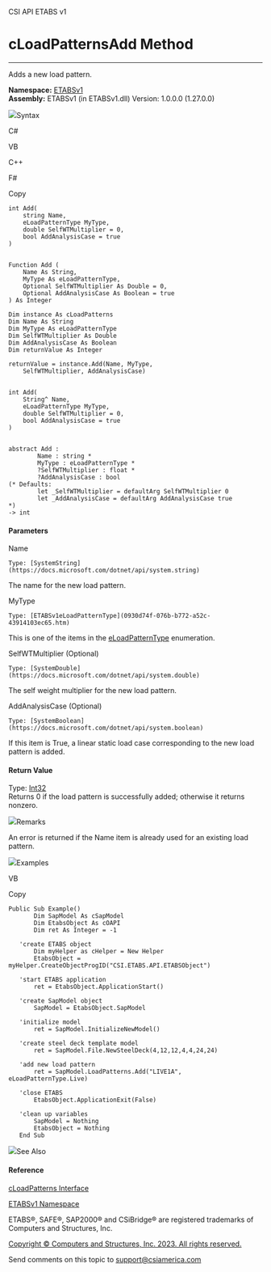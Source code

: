 ﻿

CSI API ETABS v1

# cLoadPatternsAdd Method  
  
---  
  
Adds a new load pattern.

**Namespace:** [ETABSv1](2780f1b8-2033-5289-2298-1cdb2a7508d9.htm)  
**Assembly:** ETABSv1 (in ETABSv1.dll) Version: 1.0.0.0 (1.27.0.0)

![](../icons/SectionExpanded.png)Syntax

C#

VB

C++

F#

Copy

    
    
    int Add(
    	string Name,
    	eLoadPatternType MyType,
    	double SelfWTMultiplier = 0,
    	bool AddAnalysisCase = true
    )
    
    
    Function Add ( 
    	Name As String,
    	MyType As eLoadPatternType,
    	Optional SelfWTMultiplier As Double = 0,
    	Optional AddAnalysisCase As Boolean = true
    ) As Integer
    
    Dim instance As cLoadPatterns
    Dim Name As String
    Dim MyType As eLoadPatternType
    Dim SelfWTMultiplier As Double
    Dim AddAnalysisCase As Boolean
    Dim returnValue As Integer
    
    returnValue = instance.Add(Name, MyType, 
    	SelfWTMultiplier, AddAnalysisCase)
    
    
    int Add(
    	String^ Name, 
    	eLoadPatternType MyType, 
    	double SelfWTMultiplier = 0, 
    	bool AddAnalysisCase = true
    )
    
    
    abstract Add : 
            Name : string * 
            MyType : eLoadPatternType * 
            ?SelfWTMultiplier : float * 
            ?AddAnalysisCase : bool 
    (* Defaults:
            let _SelfWTMultiplier = defaultArg SelfWTMultiplier 0
            let _AddAnalysisCase = defaultArg AddAnalysisCase true
    *)
    -> int 
    

#### Parameters

Name

    Type: [SystemString](https://docs.microsoft.com/dotnet/api/system.string)  
The name for the new load pattern.

MyType

    Type: [ETABSv1eLoadPatternType](0930d74f-076b-b772-a52c-43914103ec65.htm)  
This is one of the items in the
[eLoadPatternType](0930d74f-076b-b772-a52c-43914103ec65.htm) enumeration.

SelfWTMultiplier (Optional)

    Type: [SystemDouble](https://docs.microsoft.com/dotnet/api/system.double)  
The self weight multiplier for the new load pattern.

AddAnalysisCase (Optional)

    Type: [SystemBoolean](https://docs.microsoft.com/dotnet/api/system.boolean)  
If this item is True, a linear static load case corresponding to the new load
pattern is added.

#### Return Value

Type: [Int32](https://docs.microsoft.com/dotnet/api/system.int32)  
Returns 0 if the load pattern is successfully added; otherwise it returns
nonzero.

![](../icons/SectionExpanded.png)Remarks

An error is returned if the Name item is already used for an existing load
pattern.

![](../icons/SectionExpanded.png)Examples

VB

Copy

    
    
    Public Sub Example()
           Dim SapModel As cSapModel
           Dim EtabsObject As cOAPI
           Dim ret As Integer = -1
    
       'create ETABS object
           Dim myHelper as cHelper = New Helper
           EtabsObject = myHelper.CreateObjectProgID("CSI.ETABS.API.ETABSObject")
    
       'start ETABS application
           ret = EtabsObject.ApplicationStart()
    
       'create SapModel object
           SapModel = EtabsObject.SapModel
    
       'initialize model
           ret = SapModel.InitializeNewModel()
    
       'create steel deck template model
           ret = SapModel.File.NewSteelDeck(4,12,12,4,4,24,24)
    
       'add new load pattern
           ret = SapModel.LoadPatterns.Add("LIVE1A", eLoadPatternType.Live)
    
       'close ETABS
           EtabsObject.ApplicationExit(False)
    
       'clean up variables
           SapModel = Nothing
           EtabsObject = Nothing
       End Sub

![](../icons/SectionExpanded.png)See Also

#### Reference

[cLoadPatterns Interface](dcd8ed1c-7819-2e9f-f5d8-70b95b81a3fe.htm)

[ETABSv1 Namespace](2780f1b8-2033-5289-2298-1cdb2a7508d9.htm)

ETABS®, SAFE®, SAP2000® and CSiBridge® are registered trademarks of Computers
and Structures, Inc.  

[Copyright © Computers and Structures, Inc. 2023. All rights
reserved.](http://www.csiamerica.com)

Send comments on this topic to
[support@csiamerica.com](mailto:support%40csiamerica.com?Subject=CSI%20API%20ETABS%20v1)

